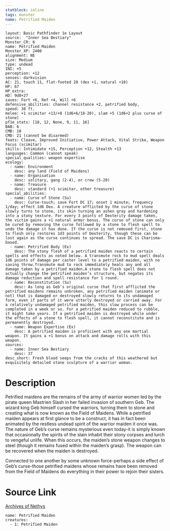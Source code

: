 ```yaml
---
statblock: inline
tags: monster
name: Petrified Maiden
---
```

```statblock
layout: Basic Pathfinder 1e Layout
source:  "Inner Sea Bestiary"
Monster_CR: 6
name: Petrified Maiden
Monster_XP: 2400
alignment: NE
size: Medium
type: undead
INI: +5
perception: +12
senses: darkvision
AC: 21, touch 11, flat-footed 20 (dex +1, natural +10)
HP: 67
HP_extra: 
HD: 9d8+27
saves: Fort +6, Ref +4, Will +6
defensive_abilities: channel resistance +2, petrified body,
speed: 30 ft.
melee: +1 scimitar +13/+8 (1d6+6/18-20), slam +5 (1d6+2 plus curse of stone)
pf1e_stats: [18, 12, None, 9, 11, 16]
BAB: 6
CMB: 10
CMD: 21 (cannot be disarmed)
feats: Cleave, Improved Initiative, Power Attack, Vital Strike, Weapon Focus (scimitar)
skills: Intimidate +15, Perception +12, Stealth +13
languages: Common (cannot speak)
special_qualities: weapon expertise
ecology:
  - name: Environment
    desc: any land (Field of Maidens)
  - name: Organisation
    desc: solitary, gang (2-4), or crew (5-20)
  - name: Treasure
    desc: standard (+1 scimitar, other treasure)
special_abilities:
  - name: Curse of Stone (Su)
    desc: Curse-touch; save Fort DC 17; onset 1 minute; frequency 1/day; effect 1d6 Dex. A creature afflicted by the curse of stone slowly turns to stone, its skin turning an ashen gray and hardening into a stony texture. For every 3 points of Dexterity damage taken, the victim gains a +1 natural armor bonus. The curse of stone can only be cured by removing the curse followed by a stone to flesh spell to undo the damage it has done. If the curse is not removed first, stone to flesh only restores 1d3 points of Dexterity, though these can be lost again as the curse continues to spread. The save DC is Charisma-based.
  - name: Petrified Body (Ex)
    desc: The stony flesh of a petrified maiden reacts to certain spells and effects as noted below. A transmute rock to mud spell deals 1d6 points of damage per caster level to a petrified maiden, with no saving throw.Transmute mud to rock immediately heals any and all damage taken by a petrified maiden.A stone to flesh spell does not actually change the petrified maiden’s structure, but negates its damage reduction and spell resistance for 1 round.
  - name: Reconstitution (Su)
    desc: As long as Geb’s original curse that first afflicted the petrified maidens remains unbroken, any petrified maiden (animate or not) that is damaged or destroyed slowly returns to its undamaged form, even if parts of it were utterly destroyed or carried away. For a relatively undamaged petrified maiden, this slow process can be completed in a week or so. For a petrified maiden reduced to rubble, it might take years. If a petrified maiden is destroyed while under the effects of a stone to flesh spell, it cannot reconstitute and is permanently destroyed.
  - name: Weapon Expertise (Ex)
    desc: A petrified maiden is proficient with any one martial weapon. It gains a +1 bonus on attack and damage rolls with this weapon.
sources:
  - name: Inner Sea Bestiary
    desc: 37
desc_short: Fresh blood seeps from the cracks of this weathered but exquisitely detailed stone sculpture of a warrior woman.
```
# Description
Petrified maidens are the remains of the army of warrior women led by the pirate queen Mastrien Slash in her failed invasion of southern Geb. The wizard king Geb himself cursed the warriors, turning them to stone and creating what is now known as the Field of Maidens. While a petrified maiden appears at first glance to be a construct, it has in fact been animated by the restless undead spirit of the warrior maiden it once was. The nature of Geb’s curse remains mysterious even today-it is simply known that occasionally the spirits of the slain inhabit their stony corpses and lurch to vengeful unlife. When this occurs, the maiden’s stone weapon changes to steel (though it remains fused within the maiden’s grasp). The weapon can be recovered when the maiden is destroyed.

Connected to one another by some unknown force-perhaps a side effect of Geb’s curse-those petrified maidens whose remains have been removed from the Field of Maidens do everything in their power to rejoin their sisters.
# Source Link
[Archives of Nethys](https://aonprd.com/MonsterDisplay.aspx?ItemName=Petrified%20Maiden)
```encounter-table
name: Petrified Maiden
creatures:
  - 1: Petrified Maiden
```
